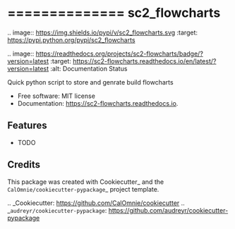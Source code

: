 ==============
sc2_flowcharts
==============


.. image:: https://img.shields.io/pypi/v/sc2_flowcharts.svg
        :target: https://pypi.python.org/pypi/sc2_flowcharts

.. image:: https://readthedocs.org/projects/sc2-flowcharts/badge/?version=latest
        :target: https://sc2-flowcharts.readthedocs.io/en/latest/?version=latest
        :alt: Documentation Status




Quick python script to store and genrate build flowcharts


* Free software: MIT license
* Documentation: https://sc2-flowcharts.readthedocs.io.


Features
--------

- TODO

Credits
-------

This package was created with Cookiecutter_ and the `CalOmnie/cookiecutter-pypackage`_ project template.

.. _Cookiecutter: https://github.com/CalOmnie/cookiecutter
.. _`audreyr/cookiecutter-pypackage`: https://github.com/audreyr/cookiecutter-pypackage

